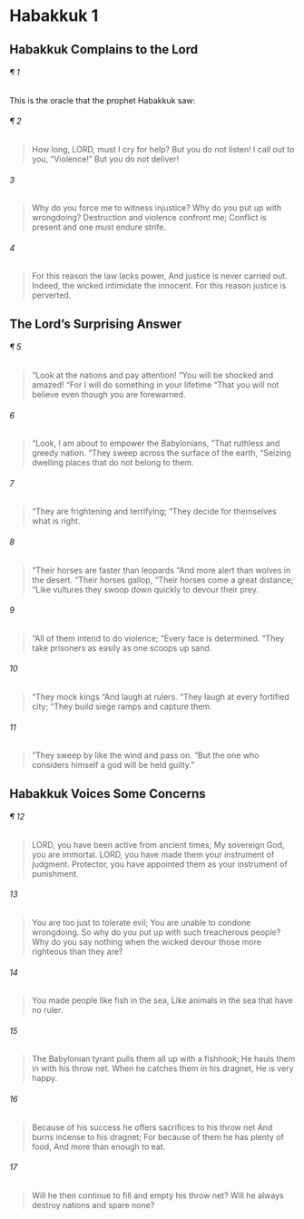 # Habakkuk 1
## Habakkuk Complains to the Lord
###### ¶ 1
This is the oracle that the prophet Habakkuk saw:
###### ¶ 2
> How long, LORD, must I cry for help?
> But you do not listen!
> I call out to you, “Violence!”
> But you do not deliver!
###### 3
> Why do you force me to witness injustice?
> Why do you put up with wrongdoing?
> Destruction and violence confront me;
> Conflict is present and one must endure strife.
###### 4
> For this reason the law lacks power,
> And justice is never carried out.
> Indeed, the wicked intimidate the innocent.
> For this reason justice is perverted.
## The Lord’s Surprising Answer
###### ¶ 5
> “Look at the nations and pay attention!
> “You will be shocked and amazed!
> “For I will do something in your lifetime
> “That you will not believe even though you are forewarned.
###### 6
> “Look, I am about to empower the Babylonians,
> “That ruthless and greedy nation.
> “They sweep across the surface of the earth,
> “Seizing dwelling places that do not belong to them.
###### 7
> “They are frightening and terrifying;
> “They decide for themselves what is right.
###### 8
> “Their horses are faster than leopards
> “And more alert than wolves in the desert.
> “Their horses gallop,
> “Their horses come a great distance;
> “Like vultures they swoop down quickly to devour their prey.
###### 9
> “All of them intend to do violence;
> “Every face is determined.
> “They take prisoners as easily as one scoops up sand.
###### 10
> “They mock kings
> “And laugh at rulers.
> “They laugh at every fortified city;
> “They build siege ramps and capture them.
###### 11
> “They sweep by like the wind and pass on.
> “But the one who considers himself a god will be held guilty.”
## Habakkuk Voices Some Concerns
###### ¶ 12
> LORD, you have been active from ancient times;
> My sovereign God, you are immortal.
> LORD, you have made them your instrument of judgment.
> Protector, you have appointed them as your instrument of punishment.
###### 13
> You are too just to tolerate evil;
> You are unable to condone wrongdoing.
> So why do you put up with such treacherous people?
> Why do you say nothing when the wicked devour those more righteous than they are?
###### 14
> You made people like fish in the sea,
> Like animals in the sea that have no ruler.
###### 15
> The Babylonian tyrant pulls them all up with a fishhook;
> He hauls them in with his throw net.
> When he catches them in his dragnet,
> He is very happy.
###### 16
> Because of his success he offers sacrifices to his throw net
> And burns incense to his dragnet;
> For because of them he has plenty of food,
> And more than enough to eat.
###### 17
> Will he then continue to fill and empty his throw net?
> Will he always destroy nations and spare none?
